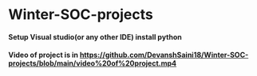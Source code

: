 # Winter-SOC-projects
#### Setup Visual studio(or any other IDE) install python
#### Video of project is in https://github.com/DevanshSaini18/Winter-SOC-projects/blob/main/video%20of%20project.mp4
